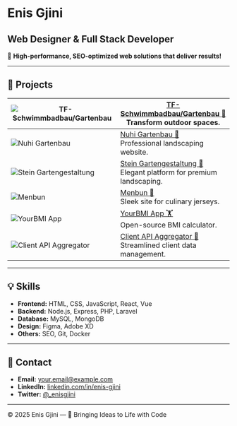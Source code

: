 # Enis Gjini

## Web Designer & Full Stack Developer

🚀 **High-performance, SEO-optimized web solutions that deliver results!**

---

## 🌟 Projects

| ![TF-Schwimmbadbau/Gartenbau](https://i.ibb.co/M1tFHYn/screenshot-1737128648447.png) | [TF-Schwimmbadbau/Gartenbau 🥽](https://www.nuhi-gartenbau.de/) <br> Transform outdoor spaces. |
|---|---|
| ![Nuhi Gartenbau](https://i.ibb.co/z8zjpZQ/screenshot-1736984517941.png) | [Nuhi Gartenbau 🌱](https://www.nuhi-gartenbau.de/) <br> Professional landscaping website. |
| ![Stein Gartengestaltung](https://i.ibb.co/n87gDX2/screenshot-1737447665478.png) | [Stein Gartengestaltung 🏡](https://stein-gartengestaltung.de/Heim/) <br> Elegant platform for premium landscaping. |
| ![Menbun](https://i.ibb.co/VYSDPVg/screenshot-1737447750999.png) | [Menbun 🏀](https://menbun.com/) <br> Sleek site for culinary jerseys. |
| ![YourBMI App](https://i.ibb.co/d4P2Nxd/Screenshot-1703776051.png) | [YourBMI App 🏋️](https://github.com/enisgjinii/YourBMI) <br> Open-source BMI calculator. |
| ![Client API Aggregator](https://i.ibb.co/p1WTfZS/screenshot-1737447914606.png) | [Client API Aggregator 🔗](https://client-api-aggs.onrender.com/) <br> Streamlined client data management. |

---

## 💡 Skills

- **Frontend:** HTML, CSS, JavaScript, React, Vue
- **Backend:** Node.js, Express, PHP, Laravel
- **Database:** MySQL, MongoDB
- **Design:** Figma, Adobe XD
- **Others:** SEO, Git, Docker

---

## 🤝 Contact

- **Email:** [your.email@example.com](mailto:your.email@example.com)
- **LinkedIn:** [linkedin.com/in/enis-gjini](https://linkedin.com/in/enis-gjini)
- **Twitter:** [@_enisgjini](https://twitter.com/_enisgjini)

---

&copy; 2025 Enis Gjini — 🚀 Bringing Ideas to Life with Code
